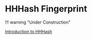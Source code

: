 # HHHash Fingerprint

!!! warning "Under Construction"

[Introduction to HHHash](https://www.foo.be/2023/07/HTTP-Headers-Hashing_HHHash)